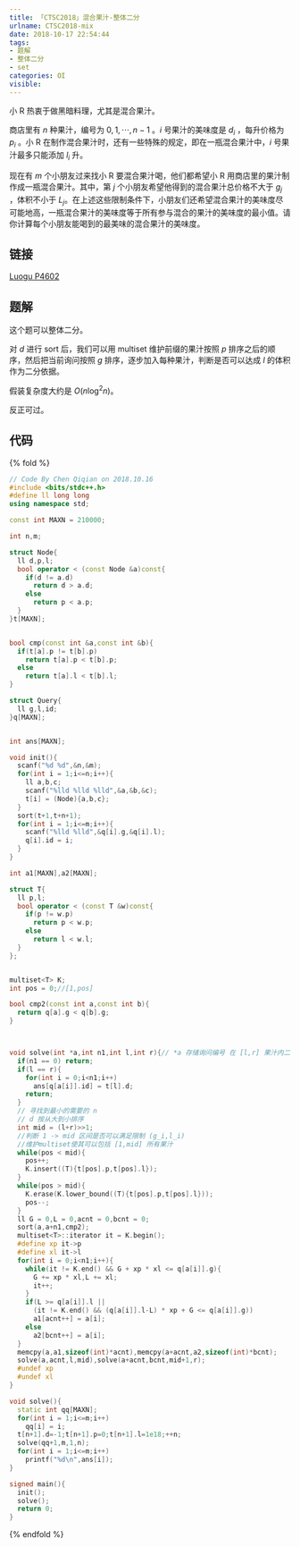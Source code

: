 ```yaml
---
title: 「CTSC2018」混合果汁-整体二分
urlname: CTSC2018-mix
date: 2018-10-17 22:54:44
tags:
- 题解
- 整体二分
- set
categories: OI
visible:
---
```


小 R 热衷于做黑暗料理，尤其是混合果汁。

商店里有 $n$ 种果汁，编号为 $0,1,\cdots,n-1$ 。$i$  号果汁的美味度是 $d_i$ ，每升价格为 $p_i$​ 。小 R 在制作混合果汁时，还有一些特殊的规定，即在一瓶混合果汁中，$i$  号果汁最多只能添加 $l_i$ 升。

现在有 $m$ 个小朋友过来找小 R 要混合果汁喝，他们都希望小 R 用商店里的果汁制作成一瓶混合果汁。其中，第 $j$ 个小朋友希望他得到的混合果汁总价格不大于 $g_j$ ，体积不小于 $L_j$​ 。在上述这些限制条件下，小朋友们还希望混合果汁的美味度尽可能地高，一瓶混合果汁的美味度等于所有参与混合的果汁的美味度的最小值。请你计算每个小朋友能喝到的最美味的混合果汁的美味度。

<!-- more -->

## 链接

[Luogu P4602](https://www.luogu.org/problemnew/show/P4602)

## 题解

这个题可以整体二分。

对 $d$ 进行 $\text{sort}$ 后，我们可以用 $\text{multiset}$ 维护前缀的果汁按照 $p$ 排序之后的顺序，然后把当前询问按照 $g$ 排序，逐步加入每种果汁，判断是否可以达成  $l$ 的体积作为二分依据。

假装复杂度大约是 $O(n \log^2 n)$。

反正可过。

## 代码

{% fold %}
```cpp
// Code By Chen Qiqian on 2018.10.16
#include <bits/stdc++.h>
#define ll long long
using namespace std;

const int MAXN = 210000;

int n,m;

struct Node{
  ll d,p,l;
  bool operator < (const Node &a)const{
    if(d != a.d)
      return d > a.d;
    else
      return p < a.p;
  }
}t[MAXN];


bool cmp(const int &a,const int &b){
  if(t[a].p != t[b].p)
    return t[a].p < t[b].p;
  else
    return t[a].l < t[b].l;
}

struct Query{
  ll g,l,id;
}q[MAXN];


int ans[MAXN];

void init(){
  scanf("%d %d",&n,&m);
  for(int i = 1;i<=n;i++){
    ll a,b,c;
    scanf("%lld %lld %lld",&a,&b,&c);
    t[i] = (Node){a,b,c};
  }
  sort(t+1,t+n+1);
  for(int i = 1;i<=m;i++){
    scanf("%lld %lld",&q[i].g,&q[i].l);
    q[i].id = i;
  }
}

int a1[MAXN],a2[MAXN];

struct T{
  ll p,l;
  bool operator < (const T &w)const{
    if(p != w.p)
      return p < w.p;
    else
      return l < w.l;
  }
};


multiset<T> K;
int pos = 0;//[1,pos]

bool cmp2(const int a,const int b){
  return q[a].g < q[b].g;
}



void solve(int *a,int n1,int l,int r){// *a 存储询问编号 在 [l,r] 果汁内二分
  if(n1 == 0) return;
  if(l == r){
    for(int i = 0;i<n1;i++)
      ans[q[a[i]].id] = t[l].d;
    return;
  }
  // 寻找到最小的需要的 n
  // d 按从大到小排序
  int mid = (l+r)>>1;
  //判断 1 -> mid 区间是否可以满足限制 (g_i,l_i)
  //维护multiset使其可以包括 [1,mid] 所有果汁
  while(pos < mid){
    pos++;
    K.insert((T){t[pos].p,t[pos].l});
  }
  while(pos > mid){
    K.erase(K.lower_bound((T){t[pos].p,t[pos].l}));
    pos--;
  }
  ll G = 0,L = 0,acnt = 0,bcnt = 0;
  sort(a,a+n1,cmp2);
  multiset<T>::iterator it = K.begin();
  #define xp it->p
  #define xl it->l
  for(int i = 0;i<n1;i++){
    while(it != K.end() && G + xp * xl <= q[a[i]].g){
      G += xp * xl,L += xl;
      it++;
    }
    if(L >= q[a[i]].l ||
      (it != K.end() && (q[a[i]].l-L) * xp + G <= q[a[i]].g))
      a1[acnt++] = a[i];
    else
      a2[bcnt++] = a[i];
  }
  memcpy(a,a1,sizeof(int)*acnt),memcpy(a+acnt,a2,sizeof(int)*bcnt);
  solve(a,acnt,l,mid),solve(a+acnt,bcnt,mid+1,r);
  #undef xp
  #undef xl
}

void solve(){
  static int qq[MAXN];
  for(int i = 1;i<=m;i++)
    qq[i] = i;
  t[n+1].d=-1;t[n+1].p=0;t[n+1].l=1e18;++n;
  solve(qq+1,m,1,n);
  for(int i = 1;i<=m;i++)
    printf("%d\n",ans[i]);
}

signed main(){
  init();
  solve();
  return 0;
}
```
{% endfold %}